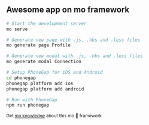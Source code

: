 ## Awesome app on mo framework

```bash
# Start the development server
mo serve

# Generate new page with .js, .hbs and .less files
mo generate page Profile

# Generate new modal with .js, .hbs and .less files
mo generate modal Connection

# Setup PhoneGap for iOS and Android
cd phonegap
phonegap platform add ios
phonegap platform add android

# Run with PhoneGap
npm run phonegap
```

<sub>Get [mo knowledge](https://github.com/anywaylabs/mo) about this mo 🐍 framework</sub>
